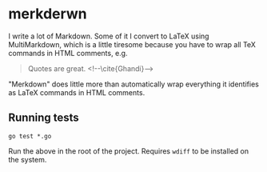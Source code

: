 # merkderwn

I write a lot of Markdown. Some of it I convert to LaTeX using MultiMarkdown, which is a little tiresome because you have to wrap all TeX commands in HTML comments, e.g.

> Quotes are great. &lt;!--\cite{Ghandi}--&gt;

"Merkdown" does little more than automatically wrap everything it identifies as LaTeX commands in HTML comments.

## Running tests

    go test *.go

Run the above in the root of the project. Requires `wdiff` to be installed on the system.
